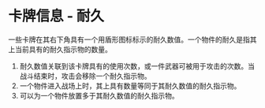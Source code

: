 # 卡牌信息 - 耐久

一些卡牌在其右下角具有一个用盾形图标标示的耐久数值。一个物件的耐久是指其上当前具有的耐久指示物的数量。

1. 耐久数值关联到该卡牌具有的使用次数，或一件武器可被用于攻击的次数。当战斗结束时，攻击会移除一个耐久指示物。
2. 一个物件进入战场上时，其上具有数量等同于其耐久数值的耐久指示物。
3. 可以为一个物件放置多于其耐久数值的耐久指示物。
